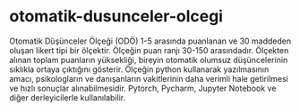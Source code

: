 # otomatik-dusunceler-olcegi

Otomatik Düşünceler Ölçeği (ODÖ)  1-5 arasında puanlanan ve 30 maddeden oluşan likert tipi bir ölçektir. Ölçeğin puan ranjı 30-150 arasındadır. Ölçekten alınan toplam puanların yüksekliği, bireyin otomatik olumsuz düşüncelerinin sıklıkla ortaya çıktığını gösterir.
Ölçeğin python kullanarak yazılmasının amacı, psikologların ve danışanların vakitlerinin daha verimli hale getirilmesi ve hızlı sonuçlar alınabilmesidir.
Pytorch, Pycharm, Jupyter Notebook ve diğer derleyicilerle kullanılabilir.
